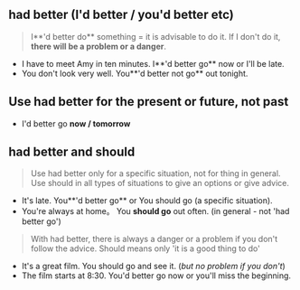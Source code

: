## **had better** (I'd better / you'd better etc)

> I**'d better do** something = it is advisable to do it. If I don't do it, **there will be a problem or a danger**.

- I have to meet Amy in ten minutes. I**'d better go** now or I'll be late.
- You don't look very well. You**'d better not go** out tonight.


## Use had better for the present or future, not past

- I'd better go **now / tomorrow**


## had better and should 

> Use had better only for a specific situation, not for thing in general. Use should in all types of situations to give an options or give advice.

- It's late. You**'d better go** or You should go (a specific situation).
- You're always at home。 You **should go** out often. (in general - not 'had better go')

> With had better, there is always a danger or a problem if you don't follow the advice. Should means only 'it is a good thing to do'

- It's a great film. You should go and see it. (*but no problem if you don't*)
- The film starts at 8:30. You'd better go now or you'll miss the beginning.
